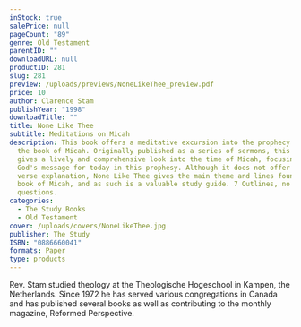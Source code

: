 ```yaml
---
inStock: true
salePrice: null
pageCount: "89"
genre: Old Testament
parentID: ""
downloadURL: null
productID: 281
slug: 281
preview: /uploads/previews/NoneLikeThee_preview.pdf
price: 10
author: Clarence Stam
publishYear: "1998"
downloadTitle: ""
title: None Like Thee
subtitle: Meditations on Micah
description: This book offers a meditative excursion into the prophecy given in
  the book of Micah. Originally published as a series of sermons, this book
  gives a lively and comprehensive look into the time of Micah, focusing on
  God's message for today in this prophesy. Although it does not offer verse by
  verse explanation, None Like Thee gives the main theme and lines found in the
  book of Micah, and as such is a valuable study guide. 7 Outlines, no
  questions.
categories:
  - The Study Books
  - Old Testament
cover: /uploads/covers/NoneLikeThee.jpg
publisher: The Study
ISBN: "0886660041"
formats: Paper
type: products
---
```

Rev. Stam studied theology at the Theologische Hogeschool in Kampen, the Netherlands. Since 1972 he has served various congregations in Canada and has published several books as well as contributing to the monthly magazine, Reformed Perspective.